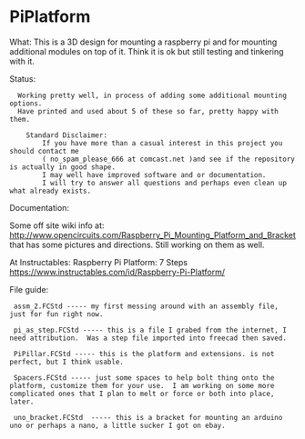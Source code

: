 # PiPlatform

What:
This is a 3D design for mounting a raspberry pi and for mounting additional modules on top of it.  Think it is ok but still testing and tinkering with it.

Status:

``` 
  Working pretty well, in process of adding some additional mounting options.  
  Have printed and used about 5 of these so far, pretty happy with them.

	Standard Disclaimer:
		If you have more than a casual interest in this project you should contact me 
		( no_spam_please_666 at comcast.net )and see if the repository is actually in good shape.  
		I may well have improved software and or documentation.  
		I will try to answer all questions and perhaps even clean up what already exists.	
``` 		
Documentation:

Some off site wiki info at:  http://www.opencircuits.com/Raspberry_Pi_Mounting_Platform_and_Bracket
that has some pictures and directions.  Still working on them as well.

At Instructables:  Raspberry Pi Platform: 7 Steps
https://www.instructables.com/id/Raspberry-Pi-Platform/

File guide:
``` 
 assm_2.FCStd ----- my first messing around with an assembly file, just for fun right now.
 
 pi_as_step.FCStd ----- this is a file I grabed from the internet, I need attribution.  Was a step file imported into freecad then saved.
 
 PiPillar.FCStd ----- this is the platform and extensions. is not perfect, but I think usable.
 
 Spacers.FCStd ----- just some spaces to help bolt thing onto the platform, customize them for your use.  I am working on some more complicated ones that I plan to melt or force or both into place, later.
 
 uno_bracket.FCStd  ----- this is a bracket for mounting an arduino uno or perhaps a nano, a little sucker I got on ebay.
``` 
